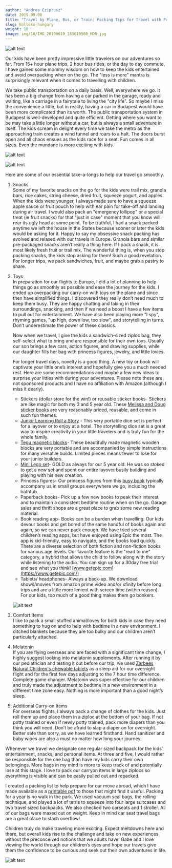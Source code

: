 ```yaml
---
author: "Andrea Cziprusz"
date: 2019-09-08
title: "Travel by Plane, Bus, or Train: Packing Tips for Travel with Preschoolers"
slug: holloko-hungary
weight: 10
image: img/10/IMG_20190619_183619508_HDR.jpg
---
```


![alt text](/img/10/IMG_20190619_183619508_HDR.jpg "aircanada")
 
Our kids have been pretty impressive little travelers on our adventures so far.  From 15+ hour plane trips, 2 hour bus rides, or the day to day commute, I have gained some mommy wisdom on how to keep the kids entertained and avoid overpacking when on the go.  The "less is more" mantra is surprisingly relevant when it comes to travelling with children.  

We take public transportation on a daily basis. Well, everywhere we go.  It has been a big change from having a car parked in the garage, ready and waiting, like a carriage in a fairytale to living the "city life".  So maybe I miss the convenience a little, but in reality, having a car in Budapest would have been more complicated than its worth. The public transportation system in Budapest is well-developed and quite efficient.  Getting where you want to be may take a little longer without a car, but is always a small adventure in itself.  The kids scream in delight every time we take the metro as the approaching train creates a wind tunnel and roars to a halt. The doors burst open and all chaos ensues as the kids race for a seat.  Fun comes in all sizes.  Even the mundane is more exciting with kids.

![alt text](/img/10/IMG_20190907_094701798_HDR.jpg "train holding hands")

![alt text](/img/10/IMG_20190907_095925403.jpg "train looking out")

Here are some of our essential take-a-longs to help our travel go smoothly.

1. Snacks  
Some of my favorite snacks on the go for the kids were trail mix, granola bars, rice cakes, string cheese, dried fruit, squeeze yogurt, and apples.  When the kids were younger, I always made sure to have a squeeze apple sauce or fruit pouch to help with ear pain for take-off and landing during air travel. I would also pack an "emergency lollipop" or a special treat (ie fruit snacks) for that "just in case" moment that you know will rear its ugly head at some point.  To be truthful, I had a snack packed anytime we left the house in the States because sooner or later the kids would be asking for it.  Happy to say my obsessive snack packing has evolved and relaxed with our travels in Europe.  Granola bars and similar pre-packaged snacks aren’t really a thing here.  If I pack a snack, it is most likely fresh fruit or trail mix. The wonderful thing is, when you stop packing snacks, the kids stop asking for them!  Such a good revelation.  For longer trips, we pack sandwiches, fruit, and maybe grab a pastry to share.  

2. Toys  
    In preparation for our flights to Europe, I did a lot of planning to help things go as smoothly as possible and ease the journey for the kids. I ended up overpacking our carry-on with toys on the plane and since then have simplified things. I discovered they really don’t need much to keep them busy. They are happy chatting and taking in their surroundings, snacking, and then if we need a boost I have a few items to pull out for entertainment. We have also been playing more "I spy", rhyming games, "up high, down low, too slow", and storytelling in turns.  Don’t underestimate the power of these classics.  

    Now when we travel, I give the kids a sandwich-sized ziploc bag, they self-select what to bring and are responsible for their own toys. Usually our son brings a few cars, action figures, and drawing supplies, while our daughter fills her bag with princess figures, jewelry, and little lovies. 

    For longer travel days, novelty is a good thing.  A new toy or book will captivate your little one’s interest and hopefully give you a much needed rest.  Here are some recommendations and maybe a few new ideas to surprise your littles with during your adventures.  Please note these are not sponsored products and I have no affiliation with Amazon (although I miss it dearly). 

    * Stickers (dollar store for the win!) or reusable sticker books- Stickers are like magic for both my 3 and 5 year old.  These [Melissa and Doug sticker books](https://www.amazon.com/Melissa-Doug-Puffy-Sticker-Activity/dp/B00F1A6AM6/ref=sr_1_6?crid=1IW52HXIF8UTC&keywords=melissa+and+doug+puffy+sticker+activity+book&qid=1563720288&s=gateway&sprefix=melissa+and+doug+puff+%2Caps%2C269&sr=8-6) are very reasonably priced, reusable, and come in such fun themes. 
    * [Junior Learning Roll a Story](https://www.amazon.com/Junior-Learning-Develop-Telling-Language/dp/B00WAX3OFI/ref=sr_1_1?keywords=roll+a+story+junior&qid=1567752067&s=gateway&sr=8-1) - This very portable dice set is perfect for a layover or to enjoy at a hotel. The storytelling dice set is a great way to inspire creativity in your little travelers and is truly fun for the whole family. 
    * [Tegu magnetic blocks](https://www.amazon.com/Tegu-Travel-Pal-Hummingbird-Piece/dp/B0749T2KJN/ref=sr_1_2?keywords=tegu+travel&qid=1563720441&s=gateway&sr=8-2)- These beautifully made magnetic wooden blocks are very portable and are accompanied by simple instructions for many versatile builds. Limited pieces means fewer to lose for your junior builders.
    * [Mini Lego set](https://www.amazon.com/LEGO-Arctic-Glider-60190-Building/dp/B07BHG3LZL/ref=sr_1_15?keywords=lego+city+set+small&qid=1563720954&s=gateway&sr=8-15)- GOLD as always for our 5 year old. He was so stoked to get a new set and spent our entire layover busily building and playing with his new creation.
    * Princess figures- Our princess figures from this [busy book](https://www.amazon.com/Disney-Princess-Busy-Book-2015/dp/2764331770/ref=sr_1_1?keywords=princess+busy+book&qid=1563721165&s=gateway&sr=8-1) typically accompany us in small groups everywhere we go, including the bathtub. 
    * Paperback books- Pick up a few new books to peak their interest and to maintain a consistent bedtime routine when on the go. Garage sales and thrift shops are a great place to grab some new reading material.
    * Book reading app- Books can be a burden when travelling.  Our kids devour books and get bored of the same handful of books again and again, so we can never pack enough. We have tried several children’s reading apps, but have enjoyed using Epic the most. The app is kid-friendly, easy to navigate, and the books load quickly.  There are a diverse selection of both fiction and non-fiction books for various age levels.  Our favorite feature is the "read to me" category, a hybrid that allows the child to follow along with the story while listening to the audio. You can sign up for a 30day free trial and see what you think! [www.getepic.com](https://www.getepic.com/)
    * Tablets/ headphones- Always a back-up.  We download shows/movies from amazon prime video and/or xfinity before long trips and are a little more lenient with screen time (within reason).  For our kids, too much of a good thing makes them go bonkers.  

    ![alt text](/img/10/IMG_20190827_113123935_HDR.jpg "train&E")

3. Comfort Items  
I like to pack a small stuffed animal/lovey for both kids in case they need something to hug on and to help with bedtime in a new environment. I ditched blankets because they are too bulky and our children aren’t particularly attached.

4. Melatonin  
If you are flying overseas and are faced with a significant time change, I highly suggest looking into melatonin supplements. After running it by our pediatrician and testing it out before our trip, we used [Zarbees Natural Children's chewable tablets](https://www.amazon.com/Zarbees-Naturals-Childrens-Chewable-Melatonin/dp/B00C2WEJT2/ref=sr_1_1_sspa?crid=11J4KQ4569UF9&keywords=zarbees%2Bsleep&qid=1567753844&s=hpc&sprefix=zarbees%2B%2Chpc%2C331&sr=1-1-spons&spLa=ZW5jcnlwdGVkUXVhbGlmaWVyPUEzS01FQk01MERVSjVOJmVuY3J5cHRlZElkPUEwNDM3NjI0M0lLSEZMMThKUlhXMSZlbmNyeXB0ZWRBZElkPUEwNTQxMDE5MkZTUERIN0ZMRU5EUiZ3aWRnZXROYW1lPXNwX2F0ZiZhY3Rpb249Y2xpY2tSZWRpcmVjdCZkb05vdExvZ0NsaWNrPXRydWU&th=1) as a sleep aid for our overnight flight and for the first few days adjusting to the 7 hour time difference. Complete game changer.  Melatonin was super effective for our children and truly made the adjustment to bedtime in a new environment in a different time zone easy. Nothing is more important than a good night’s sleep.  

5. Additional Carry-on Items  
For overseas flights, I always pack a change of clothes for the kids.  Just roll them up and place them in a ziploc at the bottom of your bag.  If not potty trained or even if newly potty trained, pack more diapers than you think you will need. Don’t be afraid to slap a diaper on for overnight. Better safe than sorry, as we have learned firsthand.  Hand sanitizer and baby wipes are also a must no matter how long your journey.

Whenever we travel we designate one regular sized backpack for the kids’ entertainment, snacks, and personal items.  At three and five, I would rather be responsible for the one bag than have my kids carry their own belongings. More bags in my mind is more to keep track of and potentially lose at this stage.  I love to pack our carryon items in large ziplocs so everything is visible and can be easily pulled out and repacked. 

I created a packing list to help prepare for our move abroad, which I have made available as a [printable pdf](/img/10/packinglist.pdf) to those that might find it useful. Packing for a year is no walk in the park. We used vacuum seal bags, the rolling technique, and played a lot of tetris to squeeze into four large suitcases and two travel sized backpacks. We also checked two carseats and 1 stroller.  All of our bags were maxed out on weight.  Keep in mind car seat travel bags are a great place to stash overflow!  

Children truly do make traveling more exciting. Expect meltdowns here and there, but overall kids rise to the challenge and take on new experiences without the preconceived notions that we adults have.  Gabe and I love viewing the world through our children’s eyes and hope our travels give them the confidence to be curious and seek out their own adventures in life.

![alt text](/img/10/IMG_20190824_121725764_HDR.jpg#center "travel")